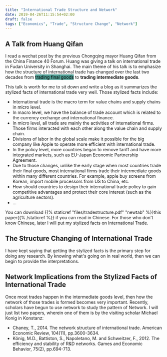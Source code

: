 ```yaml
---
title: "International Trade Structure and Network"
date: 2019-04-26T11:15:54+02:00
draft: false
tags: ["Economics", "Trade", "Structure Change", "Network"]
---
```


## A Talk from Huang Qifan

I read a wechat post by the previous Chongqing mayor Huang Qifan from the China Finance 40 Forum. Huang was giving a talk on international trade in Fudan University in Shanghai. The main theme of his talk is to emphasize how the structure of international trade has changed over the last two decades from <mark style = "background-color:#4F9E94">trading final goods</mark> to **trading intermediate goods**.

This talk is worth for me to sit down and write a blog as it summarizes the stylized facts of international trade very well. Those stylized facts include:

* International trade is the macro term for value chains and supply chains in micro level.
* In macro level, we have the balance of trade account which is related to the currency exchange and international finance.
* In micro level, all trade are mainly the activities of international firms. Those firms interacted with each other along the value chain and supply chain.
* Divisions of labor in the global scale make it possible for the big company like Apple to operate more efficient with international trade.
* In the policy level, more countries began to remove tariff and have more integrated markets, such as EU-Japan Economic Partnership Agreement.
* Due to those changes, unlike the early stage when most countries trade their final goods, most international firms trade their intermediate goods within many different countries. For example, apple buy screens from Korean, import mobile processors from US to China, etc.
* How should countries to design their international trade policy to gain competitive advantages and protect their core interest (such as the agriculture sectors).
* ...

You can download {{% staticref "files/tradestructure.pdf" "newtab" %}}this paper{{% /staticref %}} if you can read in Chinese. For those who don't know Chinese, later I will put my stylized facts on International Trade.


## The Structure Changing of International Trade

I have kept saying that getting the stylized facts is the primary step for doing any research. By knowing what's going on in real world, then we can begin to provide the interpretations.



## Network Implications from the Stylized Facts of International Trade

Once most trades happen in the intermediate goods level, then how the network of those trades is formed becomes very important. Recently, scholars have begun to use network to study the pattern of Network. I will just list two papers, wherein one of them is by the visiting scholar Michael Konig in Konstanz:

* Chaney, T., 2014. The network structure of international trade. American Economic Review, 104(11), pp.3600-3634.
* König, M.D., Battiston, S., Napoletano, M. and Schweitzer, F., 2012. The efficiency and stability of R&D networks. Games and Economic Behavior, 75(2), pp.694-713.
